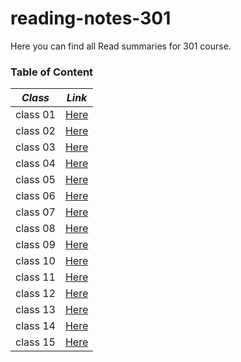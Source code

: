 # reading-notes-301
Here you can find all Read summaries for 301 course.

### Table of Content

*Class*    |    *Link*
--------   |    -----------
class 01   |    [Here](https://batoolalali.github.io/reading-notes-301/class01)
class 02   |    [Here](https://batoolalali.github.io/reading-notes-301/class02)
class 03   |    [Here](https://batoolalali.github.io/reading-notes-301/class03)
class 04   |    [Here](https://batoolalali.github.io/reading-notes-301/class04)
class 05   |    [Here](https://batoolalali.github.io/reading-notes-301/class05)
class 06   |    [Here](https://batoolalali.github.io/reading-notes-301/class06)
class 07   |    [Here](https://batoolalali.github.io/reading-notes-301/class07)
class 08   |    [Here](https://batoolalali.github.io/reading-notes-301/class08)
class 09   |    [Here](https://batoolalali.github.io/reading-notes-301/class09)
class 10   |    [Here](https://batoolalali.github.io/reading-notes-301/class10)
class 11   |    [Here](https://batoolalali.github.io/reading-notes-301/class11)
class 12   |    [Here](https://batoolalali.github.io/reading-notes-301/class12)
class 13   |    [Here](https://batoolalali.github.io/reading-notes-301/class13)
class 14   |    [Here](https://batoolalali.github.io/reading-notes-301/class14)
class 15   |    [Here](https://batoolalali.github.io/reading-notes-301/class15)